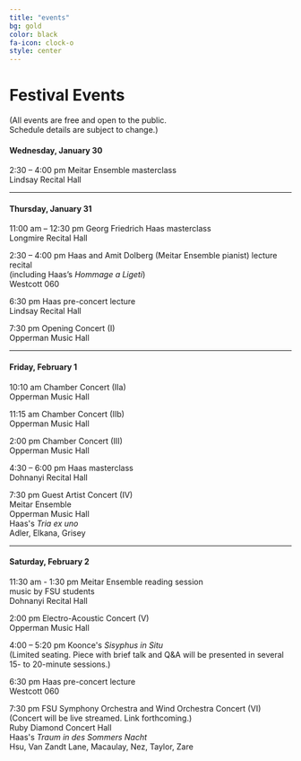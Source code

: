 ```yaml
---
title: "events"
bg: gold
color: black
fa-icon: clock-o
style: center
---
```

# Festival Events
(All events are free and open to the public.<br>Schedule details are subject to change.)

#### Wednesday, January 30
2:30 – 4:00 pm Meitar Ensemble masterclass<br />
Lindsay Recital Hall

---------------------------------------

#### Thursday, January 31
11:00 am – 12:30 pm Georg Friedrich Haas masterclass<br />
Longmire Recital Hall

2:30 – 4:00 pm Haas and Amit Dolberg (Meitar Ensemble pianist) lecture recital  
(including Haas’s *Hommage a Ligeti*)  
Westcott 060

6:30 pm Haas pre-concert lecture  
Lindsay Recital Hall

7:30 pm Opening Concert (I)  
Opperman Music Hall  
<!--
Andriessen’s *Garden of Eros*<br />
Choi, Kubík, McFerron, Nez, Primosch<br />
with Eppes Quartet, Phyllis Pancella, Hui-Ting Yang, Klaudia Szlachta
-->

---------------------------------------

#### Friday, February 1
10:10 am Chamber Concert (IIa)  
Opperman Music Hall  
<!--
Cheung, Conklin, Kramer, Spotts
-->

11:15 am Chamber Concert (IIb)  
Opperman Music Hall  
<!--
Barkley, Chua, Taylor
-->

2:00 pm Chamber Concert (III)  
Opperman Music Hall  
<!--
Andriessen, Benadon, Demos, Kilstofte, Navarro, Štochl
-->

4:30 – 6:00 pm Haas masterclass  
Dohnanyi Recital Hall

7:30 pm Guest Artist Concert (IV)  
Meitar Ensemble  
Opperman Music Hall  
Haas's *Tria ex uno*  
Adler, Elkana, Grisey
 
---------------------------------------

#### Saturday, February 2
11:30 am - 1:30 pm
Meitar Ensemble reading session  
music by FSU students  
Dohnanyi Recital Hall

2:00 pm Electro-Acoustic Concert (V)  
Opperman Music Hall  
<!--
Broening, Callender, Lillios, Koonce, Thompson
-->

4:00 – 5:20 pm Koonce's *Sisyphus in Situ*  
(Limited seating. Piece with brief talk and Q&A will be presented in several 15- to 20-minute sessions.)

6:30 pm Haas pre-concert lecture  
Westcott 060

7:30 pm FSU Symphony Orchestra and Wind Orchestra Concert (VI)  
(Concert will be live streamed. Link forthcoming.)  
Ruby Diamond Concert Hall  
Haas's *Traum in des Sommers Nacht*  
Hsu, Van Zandt Lane, Macaulay, Nez, Taylor, Zare


